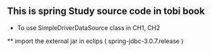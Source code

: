 ## This is spring Study source code in tobi book

* To use SimpleDriverDataSource class in CH1, CH2

** import the external jar in eclips ( spring-jdbc-3.0.7.release )
